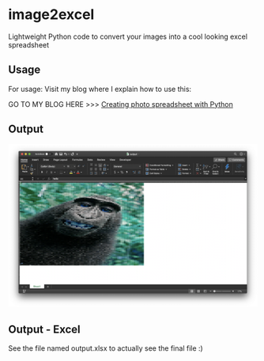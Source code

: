 # image2excel
Lightweight Python code to convert your images into a cool looking excel spreadsheet

## Usage
For usage: Visit my blog where I explain how to use this:

GO TO MY BLOG HERE >>> [Creating photo spreadsheet with Python](https://vulcancoder.com/2019/11/02/how-to-create-a-photo-excel-spreadsheet-in-python/)

## Output
![output](output.png "Zoomed out Excel Spreadsheet")

## Output - Excel
See the file named output.xlsx to actually see the final file :)
